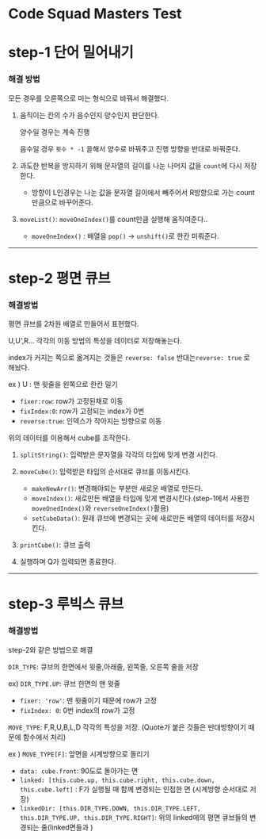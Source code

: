 # Code Squad Masters Test

# step-1 단어 밀어내기

### 해결 방법

모든 경우를 오른쪽으로 미는 형식으로 바꿔서 해결했다.

1. 움직이는 칸의 수가 음수인지 양수인지 판단한다.

   양수일 경우는 계속 진행

   음수일 경우 `횟수 * -1` 을해서 양수로 바꿔주고 진행 방향을 반대로 바꿔준다.

2. 과도한 반복을 방지하기 위해 문자열의 길이를 나눈 나머지 값을 `count`에 다시 저장한다.

   - 방향이 L인경우는 나눈 값을 문자열 길이에서 빼주어서 R방향으로 가는 count만큼으로 바꾸어준다.

3. `moveList()`: `moveOneIndex()`를 count만큼 실행해 움직여준다..
   - `moveOneIndex()` : 배열을 `pop()` -> `unshift()`로 한칸 미뤄준다.

---

# step-2 평면 큐브

### 해결방법

평면 큐브를 2차원 배열로 만들어서 표현했다.

U,U',R... 각각의 이동 방법의 특성을 데이터로 저장해놓는다.

index가 커지는 쪽으로 옮겨지는 것들은 `reverse: false` 반대는`reverse: true` 로 해놨다.

ex ) U : 맨 윗줄을 왼쪽으로 한칸 밀기

- `fixer:row`: row가 고정된채로 이동
- `fixIndex:0`: row가 고정되는 index가 0번
- `reverse:true`: 인덱스가 작아지는 방향으로 이동

위의 데이터를 이용해서 cube를 조작한다.

1. `splitString()`: 입력받은 문자열을 각각의 타입에 맞게 변경 시킨다.
2. `moveCube()`: 입력받은 타입의 순서대로 큐브를 이동시킨다.

   - `makeNewArr()`: 변경해야되는 부분만 새로운 배열로 만든다.
   - `moveIndex()`: 새로만든 배열을 타입에 맞게 변경시킨다.(step-1에서 사용한 `moveOnedIndex()`와 `reverseOneIndex()`활용)
   - `setCubeData()`: 원래 큐브에 변경되는 곳에 새로만든 배열의 데이터를 저장시킨다.

3. `printCube()`: 큐브 출력
4. 실행하며 Q가 입력되면 종료한다.

---

# step-3 루빅스 큐브

### 해결방법

step-2와 같은 방법으로 해결

`DIR_TYPE`: 큐브의 한면에서 윗줄,아래줄, 왼쪽줄, 오른쪽 줄을 저장

ex) `DIR_TYPE.UP`: 큐브 한면의 맨 윗줄

- `fixer: 'row'`: 맨 윗줄이기 때문에 row가 고정
- `fixIndex: 0`: 0번 index의 row가 고정

`MOVE_TYPE`: F,R,U,B,L,D 각각의 특성을 저장. (Quote가 붙은 것들은 반대방향이기 때문에 함수에서 처리)

ex ) `MOVE_TYPE[F]`: 앞면을 시계방향으로 돌리기

- `data: cube.front`: 90도로 돌아가는 면
- `linked: [this.cube.up, this.cube.right, this.cube.down, this.cube.left]` : F가 실행될 때 함께 변경되는 인접한 면 (시계방향 순서대로 저장)
- `linkedDir: [this.DIR_TYPE.DOWN, this.DIR_TYPE.LEFT, this.DIR_TYPE.UP, this.DIR_TYPE.RIGHT]`: 위의 linked에의 평면 큐브들의 변경되는 줄(linked면들과 )
